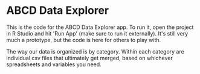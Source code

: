 # ABCD Data Explorer
This is the code for the ABCD Data Explorer app. To run it, open the project in R Studio and hit 'Run App' (make sure to run it externally).
It's still very much a prototype, but the code is here for others to play with.

The way our data is organized is by category. Within each category are individual csv files that ultimately get merged, based on whichever spreadsheets and variables you need.
